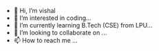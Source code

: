 - 👋 Hi, I’m vishal
- 👀 I’m interested in coding...
- 🌱 I’m currently learning B.Tech (CSE) from LPU...
- 💞️ I’m looking to collaborate on ...
- 📫 How to reach me ...

<!---
vishal9142/vishal9142 is a ✨ special ✨ repository because its `README.md` (this file) appears on your GitHub profile.
You can click the Preview link to take a look at your changes.
--->
